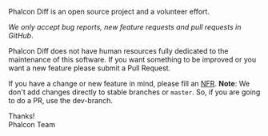 Phalcon Diff is an open source project and a volunteer effort.

*We only accept bug reports, new feature requests and pull requests in GitHub*.

Phalcon Diff does not have human resources fully dedicated to the maintenance of this software.
If you want something to be improved or you want a new feature please submit a Pull Request.

If you have a change or new feature in mind, please fill an [NFR][:nfr:].
**Note**: We don't add changes directly to stable branches or `master`.
So, if you are going to do a PR, use the dev-branch.

Thanks! <br />
Phalcon Team

[:nfr:]: https://github.com/phalcongelist/php-diff/wiki/New-Feature-Request---NFR
